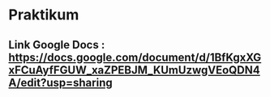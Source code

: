 # Praktikum

## Link Google Docs : https://docs.google.com/document/d/1BfKgxXGxFCuAyfFGUW_xaZPEBJM_KUmUzwgVEoQDN4A/edit?usp=sharing
